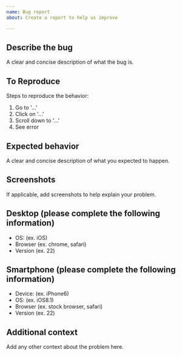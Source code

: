 ```yaml
---
name: Bug report
about: Create a report to help us improve

---
```


## Describe the bug
A clear and concise description of what the bug is.

## To Reproduce
Steps to reproduce the behavior:
1. Go to '...'
2. Click on '...'
3. Scroll down to '...'
4. See error

## Expected behavior
A clear and concise description of what you expected to happen.

## Screenshots
If applicable, add screenshots to help explain your problem.

## Desktop (please complete the following information)
 - OS: (ex. iOS)
 - Browser (ex. chrome, safari)
 - Version (ex. 22)

## Smartphone (please complete the following information)
 - Device: (ex. iPhone6)
 - OS: (ex. iOS8.1)
 - Browser (ex. stock browser, safari)
 - Version (ex. 22)

## Additional context
Add any other context about the problem here.
